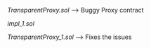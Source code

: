 *TransparentProxy.sol* --> Buggy Proxy contract <br>

*impl_1.sol* 

*TransparentProxy_1.sol* --> Fixes the issues <br>

